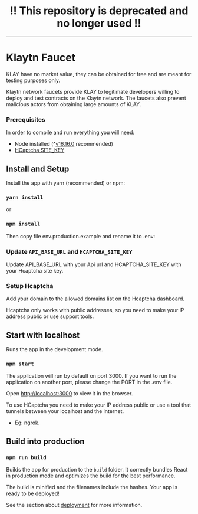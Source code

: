 # <div align="center">‼️ This repository is deprecated and no longer used ‼️</div>

---

# Klaytn Faucet

KLAY have no market value, they can be obtained for free and are meant for testing purposes only.

Klaytn network faucets provide KLAY to legitimate developers willing to deploy and test contracts on the Klaytn network. The faucets also prevent malicious actors from obtaining large amounts of KLAY.

### Prerequisites

In order to compile and run everything you will need:

- Node installed (^[v16.16.0](https://nodejs.org/en/blog/release/v16.16.0/) recommended)
- [HCaptcha SITE_KEY](https://dashboard.hcaptcha.com/sites?page=1)


## Install and Setup

Install the app with yarn (recommended) or npm:

### `yarn install`
or
### `npm install`

Then copy file env.production.example and rename it to .env:

### Update `API_BASE_URL` and `HCAPTCHA_SITE_KEY`

Update API_BASE_URL with your Api url and HCAPTCHA_SITE_KEY with your Hcaptcha site key.

### Setup Hcaptcha

Add your domain to the allowed domains list on the Hcaptcha dashboard.

Hcaptcha only works with public addresses, so you need to make your IP address public or use support tools.


## Start with localhost

Runs the app in the development mode.

### `npm start`

The application will run by default on port 3000. If you want to run the application on another port, please change the PORT in the .env file.

Open [http://localhost:3000](http://localhost:3000) to view it in the browser.

To use HCaptcha you need to make your IP address public or use a tool that tunnels between your localhost and the internet.

- Eg: [ngrok](https://ngrok.com).


## Build into production

### `npm run build`

Builds the app for production to the `build` folder.
It correctly bundles React in production mode and optimizes the build for the best performance.

The build is minified and the filenames include the hashes.
Your app is ready to be deployed!

See the section about [deployment](https://facebook.github.io/create-react-app/docs/deployment) for more information.
